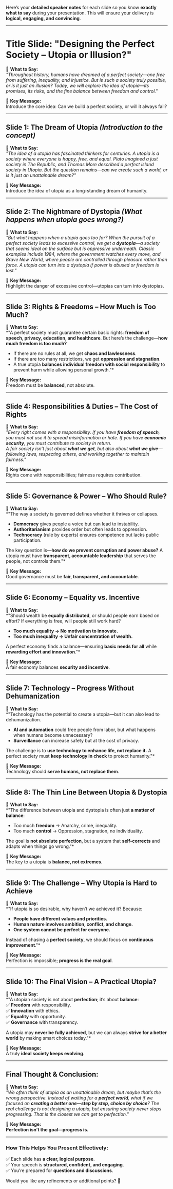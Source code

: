 Here’s your **detailed speaker notes** for each slide so you know **exactly what to say** during your presentation. This will ensure your delivery is **logical, engaging, and convincing**.  

---

# **Title Slide: "Designing the Perfect Society – Utopia or Illusion?"**  
🎤 **What to Say:**  
*"Throughout history, humans have dreamed of a perfect society—one free from suffering, inequality, and injustice. But is such a society truly possible, or is it just an illusion? Today, we will explore the idea of utopia—its promises, its risks, and the fine balance between freedom and control."*  

📌 **Key Message:**  
Introduce the core idea: Can we build a perfect society, or will it always fail?  

---

## **Slide 1: The Dream of Utopia** *(Introduction to the concept)*  
🎤 **What to Say:**  
*"The idea of a utopia has fascinated thinkers for centuries. A utopia is a society where everyone is happy, free, and equal. Plato imagined a just society in *The Republic*, and Thomas More described a perfect island society in *Utopia*. But the question remains—can we create such a world, or is it just an unattainable dream?"*  

📌 **Key Message:**  
Introduce the idea of utopia as a long-standing dream of humanity.  

---

## **Slide 2: The Nightmare of Dystopia** *(What happens when utopia goes wrong?)*  
🎤 **What to Say:**  
*"But what happens when a utopia goes too far? When the pursuit of a perfect society leads to excessive control, we get a **dystopia**—a society that seems ideal on the surface but is oppressive underneath. Classic examples include *1984*, where the government watches every move, and *Brave New World*, where people are controlled through pleasure rather than force. A utopia can turn into a dystopia if power is abused or freedom is lost."*  

📌 **Key Message:**  
Highlight the danger of excessive control—utopias can turn into dystopias.  

---

## **Slide 3: Rights & Freedoms – How Much is Too Much?**  
🎤 **What to Say:**  
*"A perfect society must guarantee certain basic rights: **freedom of speech, privacy, education, and healthcare**. But here’s the challenge—**how much freedom is too much?**  
- If there are no rules at all, we get **chaos and lawlessness**.  
- If there are too many restrictions, we get **oppression and stagnation**.  
- A true utopia **balances individual freedom with social responsibility** to prevent harm while allowing personal growth."*  

📌 **Key Message:**  
Freedom must be **balanced**, not absolute.  

---

## **Slide 4: Responsibilities & Duties – The Cost of Rights**  
🎤 **What to Say:**  
*"Every right comes with a responsibility. If you have **freedom of speech**, you must not use it to spread misinformation or hate. If you have **economic security**, you must contribute to society in return.  
A fair society isn’t just about **what we get**, but also about **what we give**—following laws, respecting others, and working together to maintain fairness."*  

📌 **Key Message:**  
Rights come with responsibilities; fairness requires contribution.  

---

## **Slide 5: Governance & Power – Who Should Rule?**  
🎤 **What to Say:**  
*"The way a society is governed defines whether it thrives or collapses.  
- **Democracy** gives people a voice but can lead to instability.  
- **Authoritarianism** provides order but often leads to oppression.  
- **Technocracy** (rule by experts) ensures competence but lacks public participation.  

The key question is—**how do we prevent corruption and power abuse?** A utopia must have **transparent, accountable leadership** that serves the people, not controls them."*  

📌 **Key Message:**  
Good governance must be **fair, transparent, and accountable**.  

---

## **Slide 6: Economy – Equality vs. Incentive**  
🎤 **What to Say:**  
*"Should wealth be **equally distributed**, or should people earn based on effort? If everything is free, will people still work hard?  
- **Too much equality → No motivation to innovate.**  
- **Too much inequality → Unfair concentration of wealth.**  

A perfect economy finds a balance—ensuring **basic needs for all** while **rewarding effort and innovation**."*  

📌 **Key Message:**  
A fair economy balances **security and incentive**.  

---

## **Slide 7: Technology – Progress Without Dehumanization**  
🎤 **What to Say:**  
*"Technology has the potential to create a utopia—but it can also lead to dehumanization.  
- **AI and automation** could free people from labor, but what happens when humans become unnecessary?  
- **Surveillance** can increase safety but at the cost of privacy.  

The challenge is to **use technology to enhance life, not replace it.** A perfect society must **keep technology in check** to protect humanity."*  

📌 **Key Message:**  
Technology should **serve humans, not replace them**.  

---

## **Slide 8: The Thin Line Between Utopia & Dystopia**  
🎤 **What to Say:**  
*"The difference between utopia and dystopia is often just **a matter of balance**:  
- Too much **freedom** → Anarchy, crime, inequality.  
- Too much **control** → Oppression, stagnation, no individuality.  

The goal is **not absolute perfection**, but a system that **self-corrects** and adapts when things go wrong."*  

📌 **Key Message:**  
The key to a utopia is **balance, not extremes**.  

---

## **Slide 9: The Challenge – Why Utopia is Hard to Achieve**  
🎤 **What to Say:**  
*"If utopia is so desirable, why haven’t we achieved it? Because:  
- **People have different values and priorities.**  
- **Human nature involves ambition, conflict, and change.**  
- **One system cannot be perfect for everyone.**  

Instead of chasing a **perfect society**, we should focus on **continuous improvement**."*  

📌 **Key Message:**  
Perfection is impossible; **progress is the real goal**.  

---

## **Slide 10: The Final Vision – A Practical Utopia?**  
🎤 **What to Say:**  
*"A utopian society is not about **perfection**; it’s about **balance**:  
✅ **Freedom** with responsibility.  
✅ **Innovation** with ethics.  
✅ **Equality** with opportunity.  
✅ **Governance** with transparency.  

A utopia may **never be fully achieved**, but we can always **strive for a better world** by making smart choices today."*  

📌 **Key Message:**  
A truly **ideal society keeps evolving**.  

---

## **Final Thought & Conclusion:**  
🎤 **What to Say:**  
*"We often think of utopia as an unattainable dream, but maybe that’s the wrong perspective. Instead of waiting for a **perfect world**, what if we focused on **creating a better one—step by step, choice by choice**? The real challenge is not designing a utopia, but ensuring society never stops progressing. That is the closest we can get to perfection."*  

📌 **Key Message:**  
**Perfection isn’t the goal—progress is.**  

---

### **How This Helps You Present Effectively:**  
✅ Each slide has **a clear, logical purpose**.  
✅ Your speech is **structured, confident, and engaging**.  
✅ You’re prepared for **questions and discussions**.  

Would you like any refinements or additional points? 🚀
